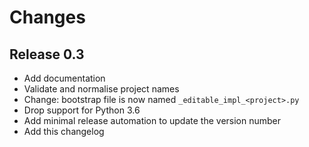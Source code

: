 # Changes

## Release 0.3

* Add documentation
* Validate and normalise project names
* Change: bootstrap file is now named `_editable_impl_<project>.py`
* Drop support for Python 3.6
* Add minimal release automation to update the version number
* Add this changelog
